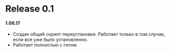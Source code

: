 # Release 0.1
#### 1.06.17
* Создан общий скрипт переустановки. Работает только в том случае, если все уже было установленно.
* Работает полностью с гитом.